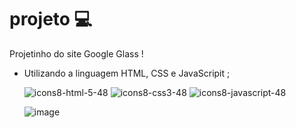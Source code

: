 ﻿# projeto  💻

Projetinho do site Google Glass !
- Utilizando a linguagem HTML, CSS e JavaScripit ;

   ![icons8-html-5-48](https://user-images.githubusercontent.com/101723189/170382369-aed95014-c19e-4010-9469-aa14d54de2d7.png) ![icons8-css3-48](https://user-images.githubusercontent.com/101723189/170382446-eee4eded-d5dd-49c3-a74a-ceed9e9e8a27.png) ![icons8-javascript-48](https://user-images.githubusercontent.com/101723189/170382495-e488d57c-2ea4-415b-ac99-5bd6a62a506a.png)




   ![image](https://user-images.githubusercontent.com/101723189/169593437-8d20b088-a1cd-43e4-a6ae-5e1d2637d839.png)
    
    

